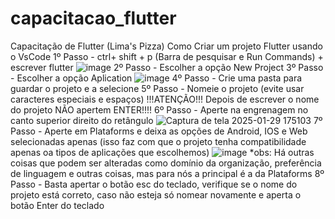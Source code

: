 # capacitacao_flutter
Capacitação de Flutter (Lima's Pizza)
Como Criar um projeto Flutter usando o VsCode
1º Passo - ctrl+ shift + p (Barra de pesquisar e Run Commands) + escrever flutter
![image](https://github.com/user-attachments/assets/c4f34f83-b525-4bfd-8c09-27069838449f)
2º Passo - Escolher a opção New Project
3º Passo - Escolher a opção Aplication
![image](https://github.com/user-attachments/assets/5f531c61-f4c4-4752-9c74-2eb8e26ad29e)
4º Passo - Crie uma pasta para guardar o projeto e a selecione
5º Passo - Nomeie o projeto (evite usar caracteres especiais e espaços)
!!!ATENÇÃO!!!
Depois de escrever o nome do projeto NÃO apertem ENTER!!!!
6º Passo - Aperte na engrenagem no canto superior direito do retângulo
![Captura de tela 2025-01-29 175103](https://github.com/user-attachments/assets/0a0c984f-89e1-43f7-bdc6-eb8e6b65497a)
7º Passo - Aperte em Plataforms e deixa as opções de Android, IOS e Web selecionadas apenas (isso faz com que o projeto tenha compatibilidade apenas oa tipos de aplicações que escolhemos)
![image](https://github.com/user-attachments/assets/849a2d4e-5ddd-4a4e-9673-cc1cac4eb617)
*obs: Há outras coisas que podem ser alteradas como domínio da organização, preferência de linguagem e outras coisas, mas para nós a principal é a da Plataforms
8º Passo - Basta apertar o botão esc do teclado, verifique se o nome do projeto está correto, caso não esteja só nomear novamente e aperta o botão Enter do teclado


